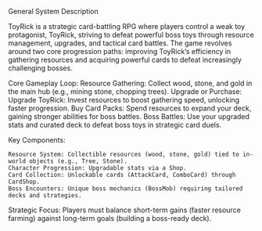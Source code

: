 General System Description

ToyRick is a strategic card-battling RPG where players control a weak toy protagonist, ToyRick, striving to defeat powerful boss toys through resource management, upgrades, and tactical card battles. The game revolves around two core progression paths: improving ToyRick’s efficiency in gathering resources and acquiring powerful cards to defeat increasingly challenging bosses.

Core Gameplay Loop:
    Resource Gathering: Collect wood, stone, and gold in the main hub (e.g., mining stone, chopping trees).
    Upgrade or Purchase:
        Upgrade ToyRick: Invest resources to boost gathering speed, unlocking faster progression.
        Buy Card Packs: Spend resources to expand your deck, gaining stronger abilities for boss battles.
    Boss Battles: Use your upgraded stats and curated deck to defeat boss toys in strategic card duels.

Key Components:

    Resource System: Collectible resources (wood, stone, gold) tied to in-world objects (e.g., Tree, Stone).
    Character Progression: Upgradable stats via a Shop.
    Card Collection: Unlockable cards (AttackCard, ComboCard) through CardShop.
    Boss Encounters: Unique boss mechanics (BossMob) requiring tailored decks and strategies.

Strategic Focus: Players must balance short-term gains (faster resource farming) against long-term goals (building a boss-ready deck).
